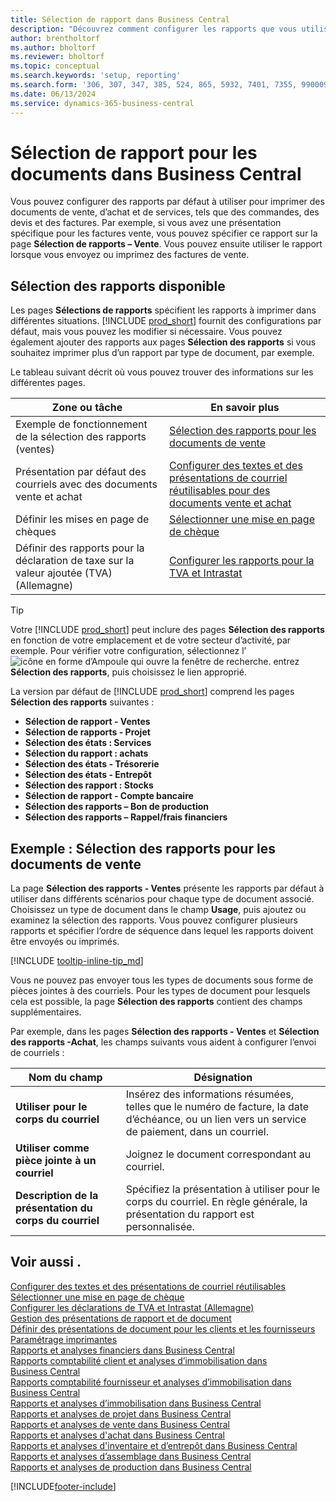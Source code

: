 ```yaml
---
title: Sélection de rapport dans Business Central
description: "Découvrez comment configurer les rapports que vous utilisez pour imprimer différents types de documents dans Business\_Central."
author: brentholtorf
ms.author: bholtorf
ms.reviewer: bholtorf
ms.topic: conceptual
ms.search.keywords: 'setup, reporting'
ms.search.form: '306, 307, 347, 385, 524, 865, 5932, 7401, 7355, 99000917'
ms.date: 06/13/2024
ms.service: dynamics-365-business-central
---
```

# <a name="report-selection-for-documents-in-business-central"></a>Sélection de rapport pour les documents dans Business Central

Vous pouvez configurer des rapports par défaut à utiliser pour imprimer des documents de vente, d’achat et de services, tels que des commandes, des devis et des factures. Par exemple, si vous avez une présentation spécifique pour les factures vente, vous pouvez spécifier ce rapport sur la page **Sélection de rapports – Vente**. Vous pouvez ensuite utiliser le rapport lorsque vous envoyez ou imprimez des factures de vente.  

## <a name="available-report-selections"></a>Sélection des rapports disponible

Les pages **Sélections de rapports** spécifient les rapports à imprimer dans différentes situations. [!INCLUDE [prod_short](includes/prod_short.md)] fournit des configurations par défaut, mais vous pouvez les modifier si nécessaire. Vous pouvez également ajouter des rapports aux pages **Sélection des rapports** si vous souhaitez imprimer plus d’un rapport par type de document, par exemple. 

Le tableau suivant décrit où vous pouvez trouver des informations sur les différentes pages.  

|Zone ou tâche  |En savoir plus|
|--------------|----------|
|Exemple de fonctionnement de la sélection des rapports (ventes)|[Sélection des rapports pour les documents de vente](#example-report-selection-for-sales-documents)|
|Présentation par défaut des courriels avec des documents vente et achat  |[Configurer des textes et des présentations de courriel réutilisables pour des documents vente et achat](admin-how-setup-email.md#set-up-reusable-email-texts-and-layouts) |
|Définir les mises en page de chèques     |[Sélectionner une mise en page de chèque](finance-how-define-check-layouts.md) |
|Définir des rapports pour la déclaration de taxe sur la valeur ajoutée (TVA) (Allemagne)|[Configurer les rapports pour la TVA et Intrastat](LocalFunctionality/Germany/how-to-set-up-reports-for-vat-and-intrastat.md) |

> [!TIP]
> Votre [!INCLUDE [prod_short](includes/prod_short.md)] peut inclure des pages **Sélection des rapports** en fonction de votre emplacement et de votre secteur d’activité, par exemple. Pour vérifier votre configuration, sélectionnez l’![icône en forme d’Ampoule qui ouvre la fenêtre de recherche.](media/ui-search/search_small.png "Dites-moi ce que vous voulez faire") entrez **Sélection des rapports**, puis choisissez le lien approprié.

La version par défaut de [!INCLUDE [prod_short](includes/prod_short.md)] comprend les pages **Sélection des rapports** suivantes :

* **Sélection de rapport  - Ventes**  
* **Sélection de rapports - Projet**  
* **Sélection des états : Services**
* **Sélection du rapport : achats**  
* **Sélection des états - Trésorerie**  
* **Sélection des états - Entrepôt**  
* **Sélection des rapport : Stocks**  
* **Sélection de rapport - Compte bancaire**  
* **Sélection des rapports – Bon de production**  
* **Sélection des rapports – Rappel/frais financiers**  

## <a name="example-report-selection-for-sales-documents"></a>Exemple : Sélection des rapports pour les documents de vente

La page **Sélection des rapports - Ventes** présente les rapports par défaut à utiliser dans différents scénarios pour chaque type de document associé. Choisissez un type de document dans le champ **Usage**, puis ajoutez ou examinez la sélection des rapports. Vous pouvez configurer plusieurs rapports et spécifier l’ordre de séquence dans lequel les rapports doivent être envoyés ou imprimés.  

[!INCLUDE [tooltip-inline-tip_md](includes/tooltip-inline-tip_md.md)]

Vous ne pouvez pas envoyer tous les types de documents sous forme de pièces jointes à des courriels. Pour les types de document pour lesquels cela est possible, la page **Sélection des rapports** contient des champs supplémentaires.  

Par exemple, dans les pages **Sélection des rapports - Ventes** et **Sélection des rapports -Achat**, les champs suivants vous aident à configurer l’envoi de courriels :

|Nom du champ |Désignation  |
|-----------|-------------|
|**Utiliser pour le corps du courriel**| Insérez des informations résumées, telles que le numéro de facture, la date d’échéance, ou un lien vers un service de paiement, dans un courriel.        |
|**Utiliser comme pièce jointe à un courriel**| Joignez le document correspondant au courriel.|
|**Description de la présentation du corps du courriel**|Spécifiez la présentation à utiliser pour le corps du courriel. En règle générale, la présentation du rapport est personnalisée. |

## <a name="see-also"></a>Voir aussi .

[Configurer des textes et des présentations de courriel réutilisables](admin-how-setup-email.md#set-up-reusable-email-texts-and-layouts)  
[Sélectionner une mise en page de chèque](finance-how-define-check-layouts.md)  
[Configurer les déclarations de TVA et Intrastat (Allemagne)](LocalFunctionality/Germany/how-to-set-up-reports-for-vat-and-intrastat.md)  
[Gestion des présentations de rapport et de document](ui-manage-report-layouts.md)  
[Définir des présentations de document pour les clients et les fournisseurs](ui-define-customer-vendor-document-layouts.md)  
[Paramétrage imprimantes](ui-specify-printer-selection-reports.md)  
[Rapports et analyses financiers dans Business Central](finance-reports.md)  
[Rapports comptabilité client et analyses d’immobilisation dans Business Central](receivables-reports.md)  
[Rapports comptabilité fournisseur et analyses d’immobilisation dans Business Central](payables-reports.md)  
[Rapports et analyses d’immobilisation dans Business Central](fa-reports.md)  
[Rapports et analyses de projet dans Business Central](project-reports.md)  
[Rapports et analyses de vente dans Business Central](sales-reports.md)  
[Rapports et analyses d'achat dans Business Central](purchase-reports.md)  
[Rapports et analyses d'inventaire et d’entrepôt dans Business Central](inventory-WMS-reports.md)  
[Rapports et analyses d’assemblage dans Business Central](assembly-reports.md)  
[Rapports et analyses de production dans Business Central](production-reports.md)  

[!INCLUDE[footer-include](includes/footer-banner.md)]
